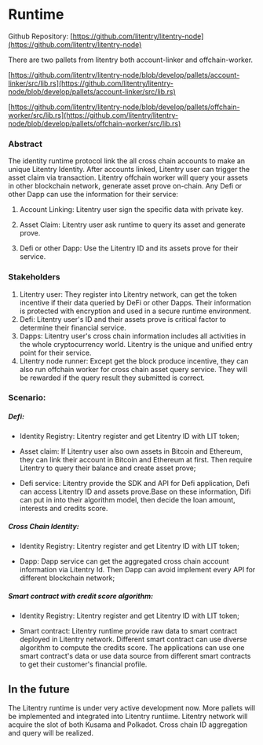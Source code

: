 # Runtime

Github Repository: [https://github.com/litentry/litentry-node](https://github.com/litentry/litentry-node)

There are two pallets from litentry both account-linker and offchain-worker.

[https://github.com/litentry/litentry-node/blob/develop/pallets/account-linker/src/lib.rs](https://github.com/litentry/litentry-node/blob/develop/pallets/account-linker/src/lib.rs)

[https://github.com/litentry/litentry-node/blob/develop/pallets/offchain-worker/src/lib.rs](https://github.com/litentry/litentry-node/blob/develop/pallets/offchain-worker/src/lib.rs)

### Abstract

The identity runtime protocol link the all cross chain accounts to make an unique Litentry Identity. After accounts linked, Litentry user can trigger the asset claim via transaction. Litentry offchain worker will query your assets in other blockchain network, generate asset prove on-chain. Any Defi or other Dapp can use the information for their service:

1. Account Linking: Litentry user sign the specific data with private key.

2. Asset Claim: Litentry user ask runtime to query its asset and generate prove.

3. Defi or other Dapp: Use the Litentry ID and its assets prove for their service. 

### Stakeholders
1. Litentry user: They register into Litentry network, can get the token incentive if their data queried by DeFi or other Dapps. Their information is protected with encryption and used in a secure runtime environment. 
2. Defi: Litentry user's ID and their assets prove is critical factor to determine their financial service. 
3. Dapps: Litentry user's cross chain information includes all activities in the whole cryptocurrency world. Litentry is the unique and unified entry point for their service.
4. Litentry node runner: Except get the block produce incentive, they can also run offchain worker for cross chain asset query service. They will be rewarded if the query result they submitted is correct.

### Scenario:

##### Defi: 

* Identity Registry: Litentry register and get Litentry ID with LIT token;

* Asset claim: If Litentry user also own assets in Bitcoin and Ethereum, they can link their account in Bitcoin and Ethereum at first. Then require Litentry to query their balance and create asset prove;

* Defi service: Litentry provide the SDK and API for Defi application, Defi can access Litentry ID and assets prove.Base on these information, Difi can put in into their algorithm model, then decide the loan amount, interests and credits score.

##### Cross Chain Identity:

* Identity Registry: Litentry register and get Litentry ID with LIT token;

* Dapp: Dapp service can get the aggregated cross chain account information via Litentry Id. Then Dapp can avoid implement every API for different blockchain network;

##### Smart contract with credit score algorithm:
* Identity Registry: Litentry register and get Litentry ID with LIT token;

* Smart contract: Litentry runtime provide raw data to smart contract deployed in Litentry network. Different smart contract can use diverse algorithm to compute the credits score. The applications can use one smart contract's data or use data source from different smart contracts to get their customer's financial profile.

## In the future
The Litentry runtime is under very active development now. More pallets will be implemented and integrated into Litentry runtiime. Litentry network will acquire the slot of both Kusama and Polkadot. Cross chain ID aggregation and query will be realized.

